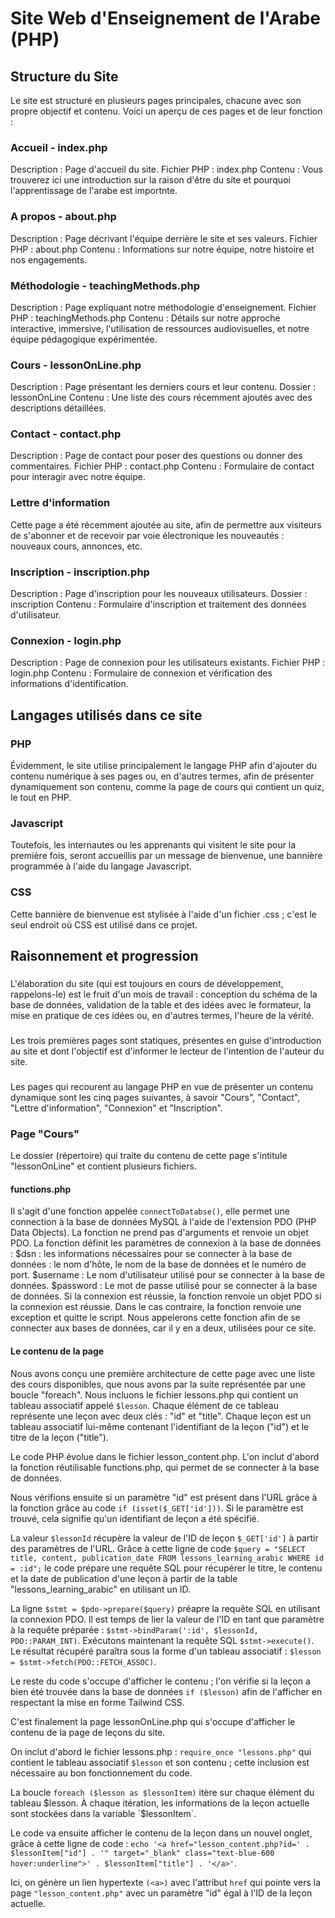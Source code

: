 # Site Web d'Enseignement de l'Arabe (PHP)

## Structure du Site

Le site est structuré en plusieurs pages principales, chacune avec son propre objectif et contenu. Voici un aperçu de ces pages et de leur fonction :

### Accueil - index.php

Description : Page d'accueil du site.
Fichier PHP : index.php
Contenu : Vous trouverez ici une introduction sur la raison d'être du site et pourquoi l'apprentissage de l'arabe est importnte.

### A propos - about.php

Description : Page décrivant l'équipe derrière le site et ses valeurs.
Fichier PHP : about.php
Contenu : Informations sur notre équipe, notre histoire et nos engagements.

### Méthodologie - teachingMethods.php

Description : Page expliquant notre méthodologie d'enseignement.
Fichier PHP : teachingMethods.php
Contenu : Détails sur notre approche interactive, immersive, l'utilisation de ressources audiovisuelles, et notre équipe pédagogique expérimentée.

### Cours - lessonOnLine.php

Description : Page présentant les derniers cours et leur contenu.
Dossier : lessonOnLine
Contenu : Une liste des cours récemment ajoutés avec des descriptions détaillées.

### Contact - contact.php

Description : Page de contact pour poser des questions ou donner des commentaires.
Fichier PHP : contact.php
Contenu : Formulaire de contact pour interagir avec notre équipe.

### Lettre d'information

Cette page a été récemment ajoutée au site, afin de permettre aux visiteurs de s'abonner et de recevoir par voie électronique les nouveautés : nouveaux cours, annonces, etc.

### Inscription - inscription.php

Description : Page d'inscription pour les nouveaux utilisateurs.
Dossier : inscription
Contenu : Formulaire d'inscription et traitement des données d'utilisateur.

### Connexion - login.php

Description : Page de connexion pour les utilisateurs existants.
Fichier PHP : login.php
Contenu : Formulaire de connexion et vérification des informations d'identification.

## Langages utilisés dans ce site

### PHP 

Évidemment, le site utilise principalement le langage PHP afin d'ajouter du contenu numérique 
à ses pages ou, en d'autres termes, afin de présenter dynamiquement son contenu, comme la page de cours
qui contient un quiz, le tout en PHP.

### Javascript

Toutefois, les internautes ou les apprenants qui visitent le site pour la première fois, seront accueillis 
par un message de bienvenue, une bannière programmée à l'aide du langage Javascript.

### CSS

Cette bannière de bienvenue est stylisée à l'aide d'un fichier .css ; c'est le seul endroit où CSS
est utilisé dans ce projet. 

## Raisonnement et progression

### 
L'élaboration du site (qui est toujours en cours de développement, rappelons-le) est le fruit
d'un mois de travail : conception du schéma de la base de données, validation de la table et des idées
avec le formateur, la mise en pratique de ces idées ou, en d'autres termes, l'heure de la vérité.
###
Les trois premières pages sont statiques, présentes en guise d'introduction au site et dont l'objectif 
est d'informer le lecteur de l'intention de l'auteur du site.
###
Les pages qui recourent au langage PHP en vue de présenter un contenu dynamique sont les cinq 
pages suivantes, à savoir "Cours", "Contact", "Lettre d'information", "Connexion" et "Inscription".

### Page "Cours"

Le dossier (répertoire) qui traite du contenu de cette page s'intitule "lessonOnLine" et
contient plusieurs fichiers.

#### functions.php
Il s'agit d'une fonction appelée `connectToDatabse()`, elle permet une connection à la base de données MySQL à l'aide de l'extension PDO (PHP Data Objects). La fonction ne prend pas d'arguments et renvoie un objet PDO.
La fonction définit les paramètres de connexion à la base de données :
$dsn : les informations nécessaires pour se connecter à la base de données : le nom d'hôte, le nom de la base de données et le numéro de port.
$username : Le nom d'utilisateur utilisé pour se connecter à la base de données.
$password : Le mot de passe utilisé pour se connecter à la base de données.
Si la connexion est réussie, la fonction renvoie un objet PDO si la connexion est réussie. Dans le cas contraire, la fonction renvoie une exception et quitte le script.
Nous appelerons cette fonction afin de se connecter aux bases de données, car il y en a deux, utilisées 
pour ce site.

#### Le contenu de la page

Nous avons conçu une première architecture de cette page avec une liste des cours disponibles,
que nous avons par la suite représentée par une boucle "foreach". Nous incluons le fichier lessons.php qui contient un tableau associatif appelé `$lesson`. Chaque élément de ce tableau représente une leçon avec deux clés : "id" et "title". Chaque leçon est un tableau associatif lui-même contenant l'identifiant de la leçon ("id") et le titre de la leçon ("title").

Le code PHP évolue dans le fichier lesson_content.php. 
L'on inclut d'abord la fonction réutilisable functions.php, qui permet de se connecter à la base de données. 


Nous vérifions ensuite si un paramètre "id" est présent dans l'URL grâce à la fonction grâce au code 
`if (isset($_GET['id']))`. Si le paramètre est trouvé, cela signifie qu'un identifiant de leçon a été spécifié.


La valeur `$lessonId` récupère la valeur de l'ID de leçon `$_GET['id']` à partir des paramètres de l'URL.
Grâce à cette ligne de code `$query = "SELECT title, content, publication_date FROM lessons_learning_arabic WHERE id = :id";` le code prépare une requête SQL pour récupérer le titre, le contenu et la date de publication d'une leçon à partir de la table "lessons_learning_arabic" en utilisant un ID.


La ligne `$stmt = $pdo->prepare($query)` préapre la requête SQL en utilisant la connexion PDO.
Il est temps de lier  la valeur de l'ID en tant que paramètre à la requête préparée : 
`$stmt->bindParam(':id', $lessonId, PDO::PARAM_INT)`. 
Exécutons maintenant la requête SQL `$stmt->execute()`.
Le résultat récupéré paraîtra sous la forme d'un tableau associatif : `$lesson = $stmt->fetch(PDO::FETCH_ASSOC)`. 


Le reste du code s'occupe d'afficher le contenu ; l'on vérifie si la leçon a bien été trouvée dans 
la base de données `if ($lesson)` afin de l'afficher en respectant la mise en forme Tailwind CSS.

C'est finalement la page lessonOnLine.php qui s'occupe d'afficher le contenu de la page de leçons du site.


On inclut d'abord le fichier lessons.php : `require_once "lessons.php"` qui contient le tableau associatif `$lesson` et son contenu ; cette inclusion est nécessaire au bon fonctionnement du code.


La boucle `foreach ($lesson as $lessonItem)` itère sur chaque élément du tableau $lesson. 
À chaque itération, les informations de la leçon actuelle sont stockées dans la variable `$lessonItem`.


Le code va ensuite afficher le contenu de la leçon dans un nouvel onglet, grâce à cette ligne de code : 
`echo '<a href="lesson_content.php?id=' . $lessonItem["id"] . '" target="_blank" class="text-blue-600 hover:underline">' . $lessonItem["title"] . '</a>'`. 

Ici, on génère un lien hypertexte `(<a>)` avec l'attribut `href` qui pointe vers la page `"lesson_content.php"` avec un paramètre "id" égal à l'ID de la leçon actuelle.

